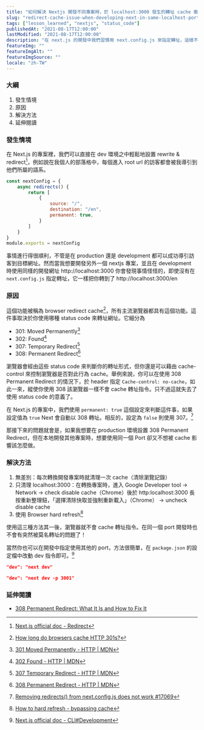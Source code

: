```yaml
---
title: "如何解決 Nextjs 開發不同專案時，於 localhost:3000 發生的轉址 cache 衝突"
slug: "redirect-cache-issue-when-developing-next-in-same-localhost-port"
tags: ["lesson_learned", "nextjs", "status_code"]
publishedAt: "2021-08-17T12:00:00"
lastModified: "2021-08-17T12:00:00"
description: "在 next.js 的開發中我們習慣用 next.config.js 來指定轉址，這樣不管在 develop 還是 production 環境中都可以導引到我們期待的網址，然而這卻會因為我們的 cache 而產生衝突，進而引發一些讓人困惑的轉址錯誤"
featureImg: ""
featureImgAlt: ""
featureImgSource: ""
locale: "zh-TW"
---
```


### 大綱

1. 發生情境
2. 原因
3. 解決方法
4. 延伸閱讀

### 發生情境

在 Next.js 的專案裡，我們可以直接在 dev 環境之中輕鬆地設置 rewrite & redirect[^1]，例如說在我個人的部落格中，每個進入 root url 的訪客都會被我導引到他們所屬的語系。

```js
const nextConfig = {
	async redirects() {
		return [
			{
				source: "/",
				destination: "/en",
				permanent: true,
			}
		]
	}
}
module.exports = nextConfig
```

事情進行得很順利，不管是在 production 還是 development 都可以成功導引訪客到目標網址。然而當我想要開發另外一個 nextjs 專案，並且在 development 時使用同樣的開發網址 http://localhost:3000 你會發現事情怪怪的，即使沒有在 `next.config.js` 指定轉址，它一樣把你轉到了 http://localhost:3000/en

### 原因

這個功能被稱為 browser redirect cache[^2]，所有主流瀏覽器都具有這個功能。這件事取決於你使用哪種 status code 來轉址網址。它細分為 

- 301: Moved Permanently[^3]
- 302: Found[^4]
- 307: Temporary Redirect[^5]
- 308: Permanent Redirect[^6]

瀏覽器會經由這些 status code 來判斷你的轉址形式，但你還是可以藉由 cache-control 來控制瀏覽器是否對此行為 cache。舉例來說，你可以在使用 308 Permanent Redirect 的情況下，於 header 指定 `Cache-control: no-cache`，如此一來，縱使你使用 308 該瀏覽器一樣不會 cache 轉址指令。只不過這就失去了使用 status code 的意義了。

在 Next.js 的專案中，我們使用 `permanent: true` 這個設定來判斷這件事，如果設定值為 `true` Next 會自動以 308 轉址。相反的，設定為 `false` 則使用 307。[^7]

那接下來的問題就會是，如果我想要在 production 環境設置 308 Permanent Redirect，但在本地開發其他專案時，想要使用同一個 Port 卻又不想被 cache 影響該怎麼做。

### 解決方法

1. 無差別：每次轉換開發專案時就清理一次 cache（清除瀏覽記錄）
2. 只清理 localhost:3000：在轉換專案時，進入 Google Developer tool -> Network -> check disable cache（Chrome）後於 http:localhost:3000 長按重新整理鈕，「選擇清除快取並強制重新載入」（Chrome） -> uncheck disable cache
3. 使用 Browser hard refresh[^8]


使用這三種方法其一後，瀏覽器就不會 cache 轉址指令。在同一個 port 開發時也不會有突然被莫名轉址的問題了！

當然你也可以在開發中指定使用其他的 port，方法很簡單，在 `package.json` 的設定檔中改動 dev 指令即可。[^9]

```json
"dev": "next dev"

"dev": "next dev -p 3001"
```

### 延伸閱讀

- [308 Permanent Redirect: What It Is and How to Fix It](https://airbrake.io/blog/http-errors/308-permanent-redirect)


[^1]: [Next.js official doc - Redirect](https://nextjs.org/docs/api-reference/next.config.js/redirects)
[^2]: [How long do browsers cache HTTP 301s?](https://stackoverflow.com/questions/9130422/how-long-do-browsers-cache-http-301s)
[^3]: [301 Moved Permanently - HTTP | MDN](https://developer.mozilla.org/en-US/docs/Web/HTTP/Status/301)
[^4]: [302 Found - HTTP | MDN](https://developer.mozilla.org/en-US/docs/Web/HTTP/Status/302)
[^5]: [307 Temporary Redirect - HTTP | MDN](https://developer.mozilla.org/en-US/docs/Web/HTTP/Status/307)
[^6]: [308 Permanent Redirect - HTTP | MDN](https://developer.mozilla.org/en-US/docs/Web/HTTP/Status/308)
[^7]: [Removing redirects() from next.config.js does not work #17069](https://github.com/vercel/next.js/issues/17069)
[^8]: [How to hard refresh - bypassing cache](https://en.wikipedia.org/wiki/Wikipedia:Bypass_your_cache#Bypassing_cache)
[^9]: [Next.js official doc - CLI#Development](https://nextjs.org/docs/api-reference/cli#development)
